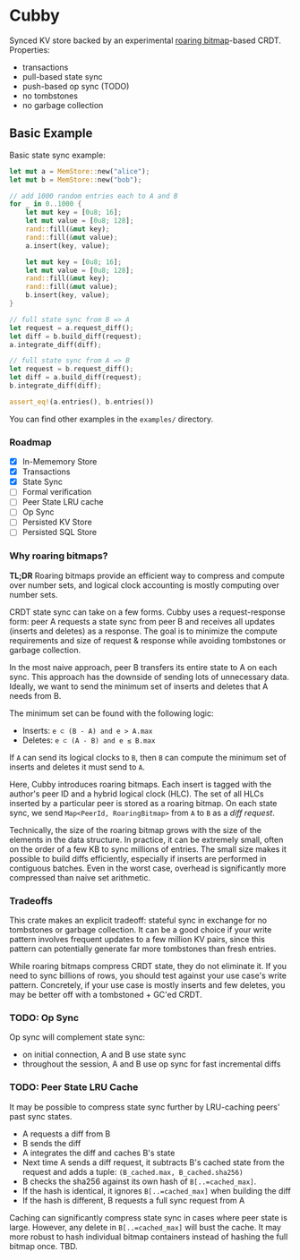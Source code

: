 # Cubby

Synced KV store backed by an experimental [roaring bitmap](https://github.com/RoaringBitmap/roaring-rs)-based CRDT. Properties:

* transactions
* pull-based state sync
* push-based op sync (TODO)
* no tombstones
* no garbage collection

## Basic Example

Basic state sync example:

```rs
let mut a = MemStore::new("alice");
let mut b = MemStore::new("bob");

// add 1000 random entries each to A and B
for _ in 0..1000 {
    let mut key = [0u8; 16];
    let mut value = [0u8; 128];
    rand::fill(&mut key);
    rand::fill(&mut value);
    a.insert(key, value);

    let mut key = [0u8; 16];
    let mut value = [0u8; 128];
    rand::fill(&mut key);
    rand::fill(&mut value);
    b.insert(key, value);
}

// full state sync from B => A
let request = a.request_diff();
let diff = b.build_diff(request);
a.integrate_diff(diff);

// full state sync from A => B
let request = b.request_diff();
let diff = a.build_diff(request);
b.integrate_diff(diff);

assert_eq!(a.entries(), b.entries())
```

You can find other examples in the `examples/` directory.

### Roadmap

- [x] In-Mememory Store
- [x] Transactions
- [x] State Sync
- [ ] Formal verification
- [ ] Peer State LRU cache
- [ ] Op Sync
- [ ] Persisted KV Store
- [ ] Persisted SQL Store

### Why roaring bitmaps?

**TL;DR** Roaring bitmaps provide an efficient way to compress and compute over number sets, and logical clock accounting is mostly computing over number sets.

CRDT state sync can take on a few forms. Cubby uses a request-response form: peer A requests a state sync from peer B and receives all updates (inserts and deletes) as a response. The goal is to minimize the compute requirements and size of request & response while avoiding tombstones or garbage collection.

In the most naive approach, peer B transfers its entire state to A on each sync. This approach has the downside of sending lots of unnecessary data. Ideally, we want to send the minimum set of inserts and deletes that A needs from B.

The minimum set can be found with the following logic:

- Inserts: `e ⊂ (B - A) and e > A.max`
- Deletes: `e ⊂ (A - B) and e ≤ B.max`

If `A` can send its logical clocks to  `B`, then `B` can compute the minimum set of inserts and deletes it must send to `A`.

Here, Cubby introduces roaring bitmaps. Each insert is tagged with the author's peer ID and a hybrid logical clock (HLC). The set of all HLCs inserted by a particular peer is stored as a roaring bitmap. On each state sync, we send `Map<PeerId, RoaringBitmap>` from `A` to `B` as a *diff request*.

Technically, the size of the roaring bitmap grows with the size of the elements in the data structure. In practice, it can be extremely small, often on the order of a few KB to sync millions of entries. The small size makes it possible to build diffs efficiently, especially if inserts are performed in contiguous batches. Even in the worst case, overhead is significantly more compressed than naive set arithmetic.

### Tradeoffs

This crate makes an explicit tradeoff: stateful sync in exchange for no tombstones or garbage collection. It can be a good choice if your write pattern involves frequent updates to a few million KV pairs, since this pattern can potentially generate far more tombstones than fresh entries.

While roaring bitmaps compress CRDT state, they do not eliminate it. If you need to sync billions of rows, you should test against your use case's write pattern. Concretely, if your use case is mostly inserts and few deletes, you may be better off with a tombstoned + GC'ed CRDT.

### TODO: Op Sync

Op sync will complement state sync:

- on initial connection, A and B use state sync
- throughout the session, A and B use op sync for fast incremental diffs

### TODO: Peer State LRU Cache

It may be possible to compress state sync further by LRU-caching peers' past sync states.

- A requests a diff from B
- B sends the diff
- A integrates the diff and caches B's state
- Next time A sends a diff request, it subtracts B's cached state from the request and adds a tuple: `(B_cached.max, B_cached.sha256)`
- B checks the sha256 against its own hash of `B[..=cached_max]`.
- If the hash is identical, it ignores `B[..=cached_max]` when building the diff
- If the hash is different, B requests a full sync request from A

Caching can significantly compress state sync in cases where peer state is large. However, any delete in `B[..=cached_max]` will bust the cache. It may more robust to hash individual bitmap containers instead of hashing the full bitmap once. TBD.
